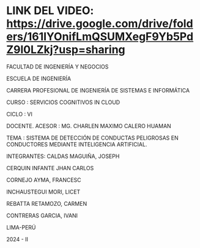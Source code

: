 # LINK DEL VIDEO: https://drive.google.com/drive/folders/161IYOnifLmQSUMXegF9Yb5PdZ9l0LZkj?usp=sharing
FACULTAD DE INGENIERÍA Y NEGOCIOS

ESCUELA DE INGENIERÍA

CARRERA PROFESIONAL DE INGENIERÍA DE SISTEMAS E INFORMÁTICA

CURSO : SERVICIOS COGNITIVOS IN CLOUD

CICLO : VI

DOCENTE. ACESOR : MG. CHARLEN MAXIMO CALERO HUAMAN

TEMA : SISTEMA DE DETECCIÓN DE CONDUCTAS PELIGROSAS EN CONDUCTORES MEDIANTE INTELIGENCIA ARTIFICIAL.

INTEGRANTES:
CALDAS MAGUIÑA, JOSEPH

CERQUIN INFANTE JHAN CARLOS

CORNEJO AYMA, FRANCESC

INCHAUSTEGUI MORI, LICET

REBATTA RETAMOZO, CARMEN

CONTRERAS GARCIA, IVANI

LIMA-PERÚ

2024 - II
